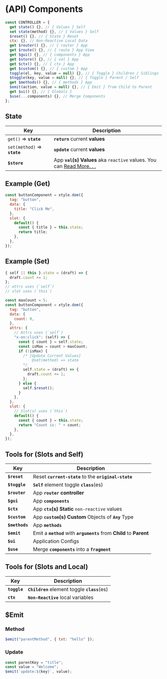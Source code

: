 # (**API**) Components

```js
const CONTROLLER = {
  get state() {}, // { Values } Self
  set state(method) {}, // { Values } Self
  $reset() {}, // { State } Reset
  ctx: {}, // Non-Reactive Local Data
  get $router() {}, // { router } App
  get $route() {}, // { route } App View
  get $gui() {}, // { components } App
  get $store() {}, // { val } App
  get $ctx() {}, // { ctx } App
  get $custom() {}, // { custom } App
  toggle(el, key, value = null) {}, // { Toggle } Children / Siblings
  $toggle(key, value = null) {}, // { Toggle } Parent / Self
  get $methods() {}, // { methods } App
  $emit(action, value = null) {}, // { Emit } from Child to Parent
  get $ui() {}, // { Globals }
  $use(...components) {}, // Merge Components
};
```

## State

| Key                          | Description                                                                            |
| ---------------------------- | -------------------------------------------------------------------------------------- |
| `get()` => **`state`**       | **`return`** current **values**                                                        |
| `set(method)` => **`state`** | **`update`** current **values**                                                        |
| **`$store`**                 | App **`val`(s)** **Values** aka `reactive` values. You can [Read More. . .](../store/) |

## Example (**Get**)

```js
const buttonComponent = xtyle.dom({
  tag: "button",
  data: {
    title: "Click Me",
  },
  slot: {
    default() {
      const { title } = this.state;
      return title;
    },
  },
});
```

## Example (**Set**)

```js
{ self || this }.state = (draft) => {
  draft.count += 1;
};
// attrs uses (`self`)
// slot uses (`this`)
```

```js
const maxCount = 5;
const buttonComponent = xtyle.dom({
  tag: "button",
  data: {
    count: 0,
  },
  attrs: {
    // Attrs uses (`self`)
    "x-on:click": (self) => {
      const { count } = self.state;
      const isMax = count > maxCount;
      if (!isMax) {
        /* [Update Current Values]
            @set(method) => state         
        */
        self.state = (draft) => {
          draft.count += 1;
        };
      } else {
        self.$reset();
      }
    },
  },
  slot: {
    // Slot(s) uses (`this`)
    default() {
      const { count } = this.state;
      return "Count is: " + count;
    },
  },
});
```

## Tools for (Slots and Self)

| Key            | Description                                                           |
| -------------- | --------------------------------------------------------------------- |
| **`$reset`**   | Reset **`current-state`** to the **`original-state`**                 |
| **`$toggle`**  | **`Self`** element toggle **`class`**(es)                             |
| **`$router`**  | App **`router` controller**                                           |
| **`$gui`**     | App **`components`**                                                  |
| **`$ctx`**     | App **`ctx`(s)** **Static** `non-reactive` values                     |
| **`$custom`**  | App **`custom`(s)** **Custom** Objects of **`Any`** Type              |
| **`$methods`** | App **`methods`**                                                     |
| **`$emit`**    | Emit a **`method`** with **`arguments`** from **Child** to **Parent** |
| **`$ui`**      | Application Configs                                                   |
| **`$use`**     | Merge **`components`** into a **`fragment`**                          |

## Tools for (Slots and Local)

| Key          | Description                                   |
| ------------ | --------------------------------------------- |
| **`toggle`** | **`Children`** element toggle **`class`**(es) |
| **`ctx`**    | **`Non-Reactive`** local variables            |

## $Emit

### Method

```js
$emit("parentMethod", { txt: "hello" });
```

### Update

```js
const parentKey = "title";
const value = "Welcome";
$emit(`update:${key}`, value);
```
